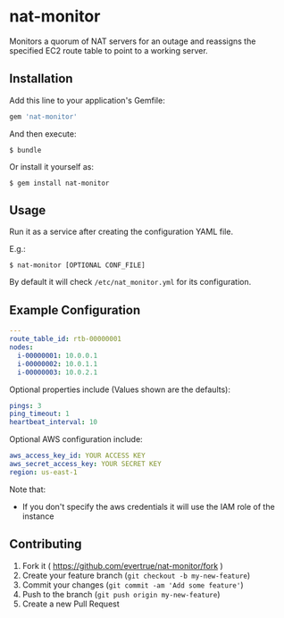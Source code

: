 # nat-monitor

Monitors a quorum of NAT servers for an outage and reassigns the specified EC2 route table to point to a working server.

## Installation

Add this line to your application's Gemfile:

```ruby
gem 'nat-monitor'
```

And then execute:

    $ bundle

Or install it yourself as:

    $ gem install nat-monitor

## Usage

Run it as a service after creating the configuration YAML file.

E.g.:

    $ nat-monitor [OPTIONAL CONF_FILE]

By default it will check `/etc/nat_monitor.yml` for its configuration.

## Example Configuration

```yaml
---
route_table_id: rtb-00000001
nodes:
  i-00000001: 10.0.0.1
  i-00000002: 10.0.1.1
  i-00000003: 10.0.2.1
```

Optional properties include (Values shown are the defaults):
```yaml
pings: 3
ping_timeout: 1
heartbeat_interval: 10
```

Optional AWS configuration include:
```yaml
aws_access_key_id: YOUR ACCESS KEY
aws_secret_access_key: YOUR SECRET KEY
region: us-east-1
```
Note that:
  - If you don't specify the aws credentials it will use the IAM role of the instance

## Contributing

1. Fork it ( https://github.com/evertrue/nat-monitor/fork )
2. Create your feature branch (`git checkout -b my-new-feature`)
3. Commit your changes (`git commit -am 'Add some feature'`)
4. Push to the branch (`git push origin my-new-feature`)
5. Create a new Pull Request
